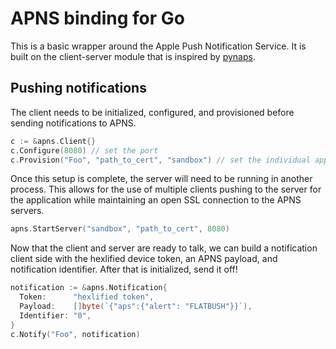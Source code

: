 APNS binding for Go
====================

This is a basic wrapper around the Apple Push Notification Service. It is built on the client-server module that is inspired by [pynaps](https://github.com/samuraisam/pyapns).


Pushing notifications
------------------
The client needs to be initialized, configured, and provisioned before sending notifications to APNS.
```go  
c := &apns.Client{}
c.Configure(8080) // set the port
c.Provision("Foo", "path_to_cert", "sandbox") // set the individual appId, path to .pem certificate, and environment
```    
Once this setup is complete, the server will need to be running in another process. This allows for the use of multiple clients pushing to the server for the application while maintaining an open SSL connection to the APNS servers.
```go
apns.StartServer("sandbox", "path_to_cert", 8080)
```    
Now that the client and server are ready to talk, we can build a notification client side with the hexlified device token, an APNS payload, and notification identifier. After that is initialized, send it off!

```go
notification := &apns.Notification{
  Token:      "hexlified token",
  Payload:    []byte(`{"aps":{"alert": "FLATBUSH"}}`),
  Identifier: "0",
}
c.Notify("Foo", notification)
```
